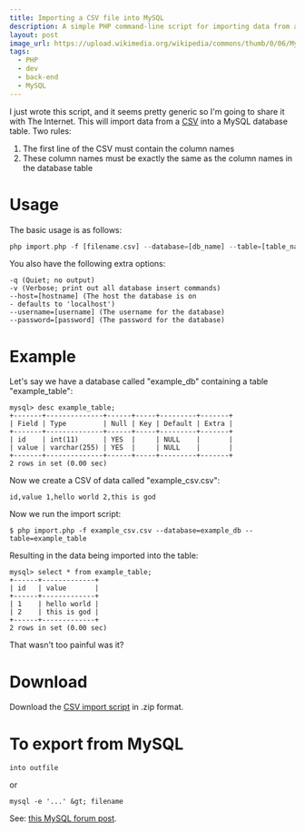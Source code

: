 ```yaml
---
title: Importing a CSV file into MySQL
description: A simple PHP command-line script for importing data from a CSV file into a MySQL database.
layout: post
image_url: https://upload.wikimedia.org/wikipedia/commons/thumb/0/06/Mysql-dolphin-square.svg/300px-Mysql-dolphin-square.svg.png
tags:
  - PHP
  - dev
  - back-end
  - MySQL
---
```


I just wrote this script, and it seems pretty generic so I'm going to share it with The Internet. This will import data from a [CSV](http://en.wikipedia.org/wiki/Comma-separated_values) into a MySQL database table. Two rules:

 1. The first line of the CSV must contain the column names
 2. These column names must be exactly the same as the column names in the database table

Usage
===

The basic usage is as follows:

``` php
php import.php -f [filename.csv] --database=[db_name] --table=[table_name]
```

You also have the following extra options:

```
-q (Quiet; no output)
-v (Verbose; print out all database insert commands)
--host=[hostname] (The host the database is on
- defaults to 'localhost')
--username=[username] (The username for the database)
--password=[password] (The password for the database)
```

Example
===

Let's say we have a database called "example_db" containing a table "example_table":

```
mysql> desc example_table;
+-------+--------------+------+-----+---------+-------+
| Field | Type         | Null | Key | Default | Extra |
+-------+--------------+------+-----+---------+-------+
| id    | int(11)      | YES  |     | NULL    |       |
| value | varchar(255) | YES  |     | NULL    |       |
+-------+--------------+------+-----+---------+-------+
2 rows in set (0.00 sec)
```

Now we create a CSV of data called "example_csv.csv":

```
id,value 1,hello world 2,this is god
```

Now we run the import script:

```
$ php import.php -f example_csv.csv --database=example_db --table=example_table
```

Resulting in the data being imported into the table:

```
mysql> select * from example_table;
+------+-------------+
| id   | value       |
+------+-------------+
| 1    | hello world |
| 2    | this is god |
+------+-------------+
2 rows in set (0.00 sec)
```

That wasn't too painful was it?

Download
===

Download the [CSV import script](http://static.robinwinslow.co.uk/csvimport/import.zip) in .zip format.

To export from MySQL
===

```
into outfile
```

or

```
mysql -e '...' &gt; filename
```

See: [this MySQL forum post](http://forums.mysql.com/read.php?79,150417,289518#msg-289518).
